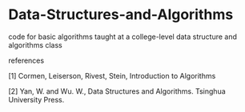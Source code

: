 # Data-Structures-and-Algorithms
code for basic algorithms taught at a college-level data structure and algorithms class

references

[1] Cormen, Leiserson, Rivest, Stein, Introduction to Algorithms

[2] Yan, W. and Wu. W., Data Structures and Algorithms. Tsinghua University Press.


